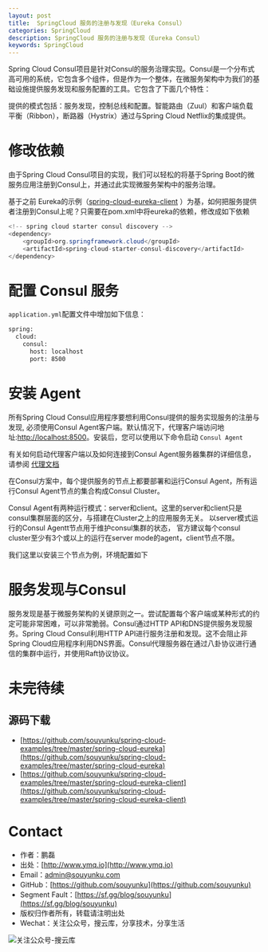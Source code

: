 ```yaml
---
layout: post
title:  SpringCloud 服务的注册与发现（Eureka Consul）
categories: SpringCloud
description: SpringCloud 服务的注册与发现（Eureka Consul）
keywords: SpringCloud 
---
```


Spring Cloud Consul项目是针对Consul的服务治理实现。Consul是一个分布式高可用的系统，它包含多个组件，但是作为一个整体，在微服务架构中为我们的基础设施提供服务发现和服务配置的工具。它包含了下面几个特性：

提供的模式包括：服务发现，控制总线和配置。智能路由（Zuul）和客户端负载平衡（Ribbon），断路器（Hystrix）通过与Spring Cloud Netflix的集成提供。


# 修改依赖

由于Spring Cloud Consul项目的实现，我们可以轻松的将基于Spring Boot的微服务应用注册到Consul上，并通过此实现微服务架构中的服务治理。

基于之前 Eureka的示例（[spring-cloud-eureka-client](http://www.ymq.io/2017/11/22/spring-cloud-eureka/) ）为基，如何把服务提供者注册到Consul上呢？只需要在pom.xml中将eureka的依赖，修改成如下依赖


```java
<!-- spring cloud starter consul discovery -->
<dependency>
	<groupId>org.springframework.cloud</groupId>
	<artifactId>spring-cloud-starter-consul-discovery</artifactId>
</dependency>
```

# 配置 Consul 服务

`application.yml`配置文件中增加如下信息：

```sh
spring:
  cloud:
    consul:
      host: localhost
      port: 8500
```

# 安装 Agent

所有Spring Cloud Consul应用程序要想利用Consul提供的服务实现服务的注册与发现, 必须使用Consul Agent客户端。默认情况下，代理客户端访问地址:[http://localhost:8500](http://localhost:8500)。安装后，您可以使用以下命令启动 `Consul Agent`

有关如何启动代理客户端以及如何连接到Consul Agent服务器集群的详细信息，请参阅 [代理文档](https://www.consul.io/docs/agent/basics.html)

在Consul方案中，每个提供服务的节点上都要部署和运行Consul Agent，所有运行Consul Agent节点的集合构成Consul Cluster。

Consul Agent有两种运行模式：server和client。这里的server和client只是consul集群层面的区分，与搭建在Cluster之上的应用服务无关。
以server模式运行的Consul Agentt节点用于维护consul集群的状态，
官方建议每个consul cluster至少有3个或以上的运行在server mode的agent，client节点不限。

我们这里以安装三个节点为例，环境配置如下



# 服务发现与Consul

服务发现是基于微服务架构的关键原则之一。尝试配置每个客户端或某种形式的约定可能非常困难，可以非常脆弱。Consul通过HTTP API和DNS提供服务发现服务。Spring Cloud Consul利用HTTP API进行服务注册和发现。这不会阻止非Spring Cloud应用程序利用DNS界面。Consul代理服务器在通过八卦协议进行通信的集群中运行，并使用Raft协议协议。


# 未完待续



## 源码下载

- [https://github.com/souyunku/spring-cloud-examples/tree/master/spring-cloud-eureka](https://github.com/souyunku/spring-cloud-examples/tree/master/spring-cloud-eureka)
- [https://github.com/souyunku/spring-cloud-examples/tree/master/spring-cloud-eureka-client](https://github.com/souyunku/spring-cloud-examples/tree/master/spring-cloud-eureka-client)


# Contact

 - 作者：鹏磊  
 - 出处：[http://www.ymq.io](http://www.ymq.io)  
 - Email：[admin@souyunku.com](admin@souyunku.com)  
 - GitHub：[https://github.com/souyunku](https://github.com/souyunku)  
 - Segment Fault：[https://sf.gg/blog/souyunku](https://sf.gg/blog/souyunku)  
 - 版权归作者所有，转载请注明出处
 - Wechat：关注公众号，搜云库，分享技术，分享生活
 
![关注公众号-搜云库](http://www.ymq.io/images/souyunku.png "搜云库")

